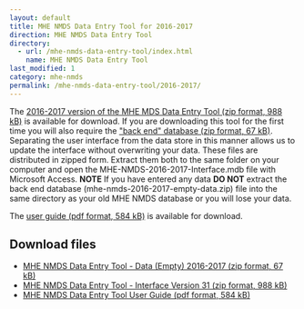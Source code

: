 ```yaml
---
layout: default
title: MHE NMDS Data Entry Tool for 2016-2017
direction: MHE NMDS Data Entry Tool
directory:
  - url: /mhe-nmds-data-entry-tool/index.html
    name: MHE NMDS Data Entry Tool
last_modified: 1
category: mhe-nmds
permalink: /mhe-nmds-data-entry-tool/2016-2017/
---
```


The [2016-2017 version of the MHE MDS Data Entry Tool (zip format, 988 kB)][interface-href] is available for download.
If you are downloading this tool for the first time you will also require the ["back end" database (zip format, 67 kB)][emptydata-href]. Separating the user interface from the data store in this manner allows us to update the interface without overwriting your data.
These files are distributed in zipped form. Extract them both to the same folder on your computer and open the MHE-NMDS-2016-2017-Interface.mdb file with Microsoft Access.
**NOTE** If you have entered any data **DO NOT** extract the back end database (mhe-nmds-2016-2017-empty-data.zip) file into the same directory as your old MHE NMDS database or you will lose your data.

The [user guide (pdf format, 584 kB)][userguide-href] is available for download.
## Download files
* [MHE NMDS Data Entry Tool - Data (Empty) 2016-2017 (zip format, 67 kB)][emptydata-href]
* [MHE NMDS Data Entry Tool - Interface Version 31 (zip format, 988 kB)][interface-href]
* [MHE NMDS Data Entry Tool User Guide (pdf format, 584 kB)][userguide-href]

[interface-href]: /site/assets/files/1034/MHE-NMDS-2016-2017-interface.zip
[emptydata-href]: /site/assets/files/1034/MHE-NMDS-2016-2017-empty-data.zip
[userguide-href]: /site/assets/files/1034/MHE-NMDS-2016-2017-DE-Tool-User-Guide.pdf
